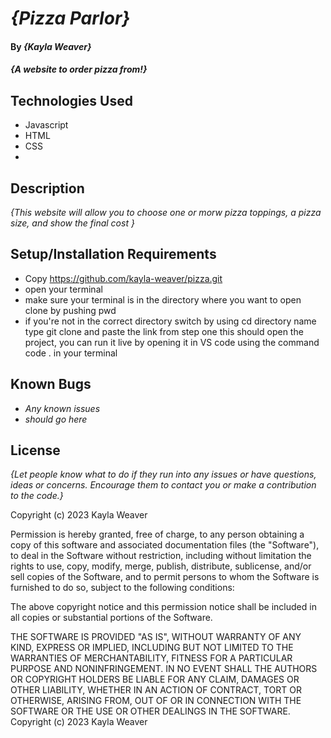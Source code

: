 # _{Pizza Parlor}_

#### By _**{Kayla Weaver}**_

#### _{A website to order pizza from!}_

## Technologies Used

* Javascript 
* HTML
* CSS 
* 

## Description

_{This website will allow you to choose one or morw pizza toppings, a pizza size, and show the final cost }_

## Setup/Installation Requirements

* Copy https://github.com/kayla-weaver/pizza.git
* open your terminal
* make sure your terminal is in the directory where you want to open clone by pushing pwd
* if you're not in the correct directory switch by using cd directory name
type git clone and paste the link from step one
this should open the project, you can run it live by opening it in VS code using the command code . in your terminal

## Known Bugs

* _Any known issues_
* _should go here_

## License

_{Let people know what to do if they run into any issues or have questions, ideas or concerns.  Encourage them to contact you or make a contribution to the code.}_

Copyright (c) 2023 Kayla Weaver

Permission is hereby granted, free of charge, to any person obtaining a copy of this software and associated documentation files (the "Software"), to deal in the Software without restriction, including without limitation the rights to use, copy, modify, merge, publish, distribute, sublicense, and/or sell copies of the Software, and to permit persons to whom the Software is furnished to do so, subject to the following conditions:

The above copyright notice and this permission notice shall be included in all copies or substantial portions of the Software.

THE SOFTWARE IS PROVIDED "AS IS", WITHOUT WARRANTY OF ANY KIND, EXPRESS OR IMPLIED, INCLUDING BUT NOT LIMITED TO THE WARRANTIES OF MERCHANTABILITY, FITNESS FOR A PARTICULAR PURPOSE AND NONINFRINGEMENT. IN NO EVENT SHALL THE AUTHORS OR COPYRIGHT HOLDERS BE LIABLE FOR ANY CLAIM, DAMAGES OR OTHER LIABILITY, WHETHER IN AN ACTION OF CONTRACT, TORT OR OTHERWISE, ARISING FROM, OUT OF OR IN CONNECTION WITH THE SOFTWARE OR THE USE OR OTHER DEALINGS IN THE SOFTWARE. Copyright (c) 2023 Kayla Weaver